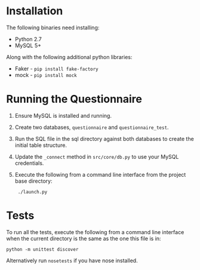 Installation
============

The following binaries need installing:

* Python 2.7
* MySQL 5+
	
Along with the following additional python libraries:

* Faker - `pip install fake-factory`
* mock - `pip install mock`

Running the Questionnaire
=========================

1. Ensure MySQL is installed and running. 
2. Create two databases, `questionnaire` and `questionnaire_test`.
3. Run the SQL file in the sql directory against both databases to create the initial table structure.
4. Update the `_connect` method in `src/core/db.py` to use your MySQL credentials.
5. Execute the following from a command line interface from the project base directory:

		./launch.py

Tests
=====

To run all the tests, execute the following from a command line interface when the
current directory is the same as the one this file is in:

	python -m unittest discover

Alternatively run `nosetests` if you have nose installed.

